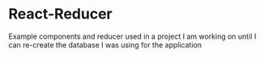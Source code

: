 # React-Reducer
Example components and reducer used in a project I am working on until I can re-create the database I was using for the application
